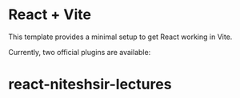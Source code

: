 # React + Vite

This template provides a minimal setup to get React working in Vite.

Currently, two official plugins are available:

# react-niteshsir-lectures
